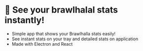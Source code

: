 # 🌌 See your brawlhalal stats instantly!

-   Simple app that shows your Brawlhalla stats easily!
-   See instant stats on your tray and detailed stats on application
-   Made with Electron and React

